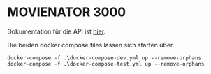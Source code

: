 # MOVIENATOR 3000

Dokumentation für die API ist [hier](./movienator_express/routes/Docs/routes.md).

Die beiden docker compose files lassen sich starten über.

    docker-compose -f .\docker-compose-dev.yml up --remove-orphans
    docker-compose -f .\docker-compose-test.yml up --remove-orphans